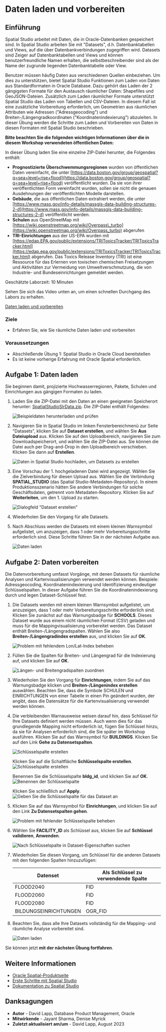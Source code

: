 # Daten laden und vorbereiten

## Einführung

Spatial Studio arbeitet mit Daten, die in Oracle-Datenbanken gespeichert sind. In Spatial Studio arbeiten Sie mit "Datasets", d.h. Datenbanktabellen und Views, auf die über Datenbankverbindungen zugegriffen wird. Datasets sind Zeiger auf Datenbanktabellen und Views und können benutzerfreundliche Namen erhalten, die selbstbeschreibender sind als der Name der zugrunde liegenden Datenbanktabelle oder View.

Benutzer müssen häufig Daten aus verschiedenen Quellen einbeziehen. Um dies zu unterstützen, bietet Spatial Studio Funktionen zum Laden von Daten aus Standardformaten in Oracle Database. Dazu gehört das Laden der 2 gängigsten Formate für den Austausch räumlicher Daten: Shapefiles und GeoJSON-Dateien. Zusätzlich zum Laden räumlicher Formate unterstützt Spatial Studio das Laden von Tabellen und CSV-Dateien. In diesem Fall ist eine zusätzliche Vorbereitung erforderlich, um Geometrien aus räumlichen Attributen wie Adressen ("Adressgeocoding") und Breiten-/Längengradkoordinaten ("Koordinatenindexierung") abzuleiten. In dieser Übung werden die Schritte zum Laden und Vorbereiten von Daten in diesen Formaten mit Spatial Studio beschrieben.

**Bitte beachten Sie die folgenden wichtigen Informationen über die in diesem Workshop verwendeten öffentlichen Daten:**

In dieser Übung laden Sie eine einzelne ZIP-Datei herunter, die Folgendes enthält:

*   **Prognostizierte Überschwemmungsregionen** wurden von öffentlichen Daten vereinfacht, die unter [https://data.boston.gov/group/geospatial?q=sea+level+rise+flood](https://data.boston.gov/group/geospatial?q=sea+level+rise+flood) veröffentlicht wurden. Da sie von ihrer veröffentlichten Form vereinfacht wurden, sollen sie nicht die genauen Ausdehnungen der veröffentlichten Modelle darstellen.
*   **Gebäude**, die aus öffentlichen Daten extrahiert werden, die unter [https://www.mass.gov/info-details/massgis-data-building-structures-2-d](https://www.mass.gov/info-details/massgis-data-building-structures-2-d) veröffentlicht werden.
*   **Schulen** aus OpenStreetMap mit [https://wiki.openstreetmap.org/wiki/Overpass\_turbo](https://wiki.openstreetmap.org/wiki/Overpass_turbo) abgerufen
*   **TRI-Einrichtungen** aus der US-EPA wurden mit [https://edap.EPA.gov/public/extensions/TRIToxicsTracker/TRIToxicsTracker.html](https://edap.epa.gov/public/extensions/TRIToxicsTracker/TRIToxicsTracker.html) abgerufen. Das Toxics Release Inventory (TRI) ist eine Ressource für das Erlernen von toxischen chemischen Freisetzungen und Aktivitäten zur Vermeidung von Umweltverschmutzung, die von Industrie- und Bundeseinrichtungen gemeldet werden.

Geschätzte Laborzeit: 10 Minuten

Sehen Sie sich das Video unten an, um einen schnellen Durchgang des Labors zu erhalten.

[Daten laden und vorbereiten](videohub:1_h1cmu08i)

### Ziele

*   Erfahren Sie, wie Sie räumliche Daten laden und vorbereiten

### Voraussetzungen

*   Abschließende Übung 1: Spatial Studio in Oracle Cloud bereitstellen
*   Es ist keine vorherige Erfahrung mit Oracle Spatial erforderlich.

## Aufgabe 1: Daten laden

Sie beginnen damit, projizierte Hochwasserregionen, Pakete, Schulen und Einrichtungen aus gängigen Formaten zu laden.

1.  Laden Sie die ZIP-Datei mit den Daten an einen geeigneten Speicherort herunter: [SpatialStudioSlrData.zip](https://objectstorage.us-ashburn-1.oraclecloud.com/p/jyHA4nclWcTaekNIdpKPq3u2gsLb00v_1mmRKDIuOEsp--D6GJWS_tMrqGmb85R2/n/c4u04/b/livelabsfiles/o/labfiles/SpatialStudioSlrData.zip). Die ZIP-Datei enthält Folgendes:
    
    ![Beispieldaten herunterladen und prüfen](images/load-data-01.png)
    
2.  Navigieren Sie in Spatial Studio im linken Fensterbereichmenü zur Seite "Datasets", klicken Sie auf **Dataset erstellen**, und wählen Sie **Aus Dateiupload** aus. Klicken Sie auf den Uploadbereich, navigieren Sie zum Downloadspeicherort, und wählen Sie die ZIP-Datei aus. Sie können die Datei auch per Drag-and-Drop in den Uploadbereich verschieben. Klicken Sie dann auf **Erstellen**.
    
    ![Daten in Spatial Studio hochladen, um Datasets zu erstellen](images/load-data-02.png)
    
3.  Eine Vorschau der 1. hochgeladenen Datei wird angezeigt. Wählen Sie die Zielverbindung für diesen Upload aus. Wählen Sie die Verbindung **SPATIAL\_STUDIO** (das Spatial Studio-Metadaten-Repository). In einem Produktionsszenario hätten Sie andere Verbindungen für solche Geschäftsdaten, getrennt vom Metadaten-Repository. Klicken Sie auf **Weiterleiten**, um den 1. Upload zu starten.
    
    ![Dialogfeld "Dataset erstellen"](images/load-data-03.png)
    
4.  Wiederholen Sie den Vorgang für alle Datasets.
    
5.  Nach Abschluss werden die Datasets mit einem kleinen Warnsymbol aufgelistet, um anzuzeigen, dass 1 oder mehr Vorbereitungsschritte erforderlich sind. Diese Schritte führen Sie in der nächsten Aufgabe aus.
    
    ![Daten laden](images/load-data-04.png)
    

## Aufgabe 2: Daten vorbereiten

Die Datenvorbereitung umfasst Vorgänge, mit denen Datasets für räumliche Analysen und Kartenvisualisierungen verwendet werden können. Beispiele: Adressgeocoding, Koordinatenindexierung und Identifizierung eindeutiger Schlüsselspalten. In dieser Aufgabe führen Sie die Koordinatenindexierung durch und legen Dataset-Schlüssel fest.

1.  Die Datasets werden mit einem kleinen Warnsymbol aufgelistet, um anzuzeigen, dass 1 oder mehr Vorbereitungsschritte erforderlich sind. Klicken Sie zunächst auf das Warnungsbadge für **SCHOOLS**. Dieses Dataset wurde aus einem nicht räumlichen Format (CSV) geladen und muss für die Mappingvisualisierung vorbereitet werden. Das Dataset enthält Breiten-/Längengradspalten. Wählen Sie also **Breiten-/Längengradindex erstellen** aus, und klicken Sie auf **OK**.
    
    ![Problem mit fehlendem Lon/Lat-Index beheben](images/prep-data-01.png)
    
2.  Füllen Sie die Spalten für Breiten- und Längengrad für die Indexierung auf, und klicken Sie auf **OK**.
    
    ![Längen- und Breitengradspalten zuordnen](images/prep-data-02.png)
    
3.  Wiederholen Sie den Vorgang für **Einrichtungen**, indem Sie auf das Warnungsbadge klicken und **Breiten-/Längenindex erstellen** auswählen. Beachten Sie, dass die Symbole SCHULEN und EINRICHTUNGEN von einer Tabelle in einen Pin geändert wurden, der angibt, dass die Datensätze für die Kartenvisualisierung verwendet werden können.
    
4.  Die verbleibenden Warnausweise weisen darauf hin, dass Schlüssel für Ihre Datasets definiert werden müssen. Auch wenn dies für das grundlegende Mapping nicht erforderlich ist, fügen Sie Schlüssel hinzu, da sie für Analysen erforderlich sind, die Sie später im Workshop ausführen. Klicken Sie auf das Warnsymbol für **BUILDINGS**. Klicken Sie auf den Link **Gehe zu Datensetspalten**.
    
    ![Schlüsselspalte erstellen](images/prep-data-bldgs-00.png)
    
    Klicken Sie auf die Schaltfläche **Schlüsselspalte erstellen**.  
    ![Schlüsselspalte erstellen](images/prep-data-bldgs-01.png)
    
    Benennen Sie die Schlüsselspalte **bldg\_id**, und klicken Sie auf **OK**.  
    ![Benennen der Schlüsselspalte](images/prep-data-bldgs-02.png)
    
    Klicken Sie schließlich auf **Apply**. ![Geben Sie die Schlüsselspalte für das Dataset an](images/prep-data-bldgs-03.png)
    
5.  Klicken Sie auf das Warnsymbol für **Einrichtungen**, und klicken Sie auf den Link **Zu Datensetspalten gehen**.
    
    ![Problem mit fehlender Schlüsselspalte beheben](images/prep-data-03.png)
    
6.  Wählen Sie **FACILITY\_ID** als Schlüssel aus, klicken Sie auf **Schlüssel validieren**, **Anwenden**.
    
    ![Nach Schlüsselspalte in Dataset-Eigenschaften suchen](images/prep-data-04.png)
    
7.  Wiederholen Sie diesen Vorgang, um Schlüssel für die anderen Datasets mit den folgenden Spalten hinzuzufügen:
    
    | Datenset | Als Schlüssel zu verwendende Spalte |
    | --- | --- |
    | FLOOD2040 | FID |
    | FLOOD2060 | FID |
    | FLOOD2080 | FID |
    | BILDUNGSEINRICHTUNGEN | OGR\_FID |
    
8.  Beachten Sie, dass alle Ihre Datasets vollständig für die Mapping- und räumliche Analyse vorbereitet sind.
    
    ![Daten laden](images/prep-data-05.png)
    

Sie können jetzt **mit der nächsten Übung fortfahren**.

## Weitere Informationen

*   [Oracle Spatial-Produktseite](https://www.oracle.com/database/spatial)
*   [Erste Schritte mit Spatial Studio](https://www.oracle.com/database/technologies/spatial-studio/get-started.html)
*   [Dokumentation zu Spatial Studio](https://docs.oracle.com/en/database/oracle/spatial-studio)

## Danksagungen

*   **Autor** - David Lapp, Database Product Management, Oracle
*   **Mitwirkende** - Jayant Sharma, Denise Myrick
*   **Zuletzt aktualisiert am/um** - David Lapp, August 2023